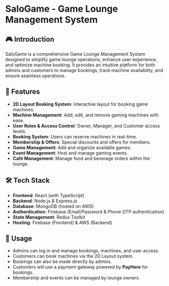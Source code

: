 # SaloGame - Game Lounge Management System

## 🎮 Introduction
SaloGame is a comprehensive Game Lounge Management System designed to simplify game lounge operations, enhance user experience, and optimize machine booking. It provides an intuitive platform for both admins and customers to manage bookings, track machine availability, and ensure seamless operations.

## 🚀 Features
- **2D Layout Booking System**: Interactive layout for booking game machines.
- **Machine Management**: Add, edit, and remove gaming machines with ease.
- **User Roles & Access Control**: Owner, Manager, and Customer access levels.
- **Booking System**: Users can reserve machines in real-time.
- **Membership & Offers**: Special discounts and offers for members.
- **Game Management**: Add and organize available games.
- **Event Management**: Host and manage gaming events.
- **Café Management**: Manage food and beverage orders within the lounge.

## 🛠️ Tech Stack
- **Frontend**: React (with TypeScript)
- **Backend**: Node.js & Express.js
- **Database**: MongoDB (hosted on AWS)
- **Authentication**: Firebase (Email/Password & Phone OTP authentication)
- **State Management**: Redux Toolkit
- **Hosting**: Firebase (Frontend) & AWS (Backend)

## 📖 Usage
- Admins can log in and manage bookings, machines, and user access.
- Customers can book machines via the 2D Layout system.
- Bookings can also be made directly by admins.
- Customers will use a payment gateway powered by **PayHere** for bookings.
- Membership and events can be managed by lounge owners.

